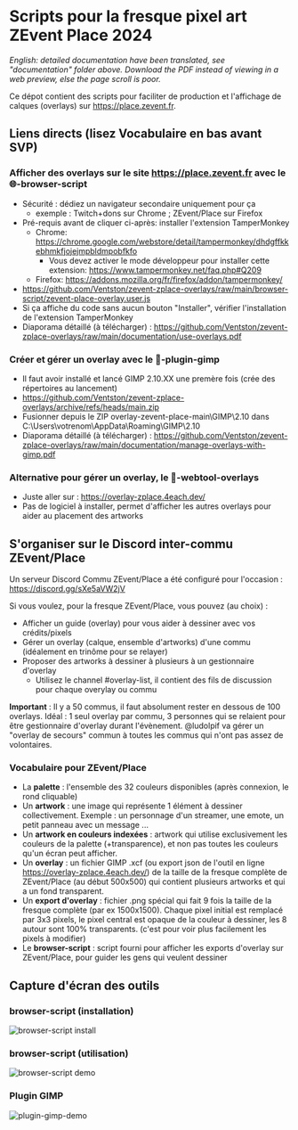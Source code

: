 # Scripts pour la fresque pixel art ZEvent Place 2024

*English: detailed documentation have been translated, see "documentation" folder above. Download the PDF instead of viewing in a web preview, else the page scroll is poor.*

Ce dépot contient des scripts pour faciliter de production et l'affichage de calques (overlays) sur https://place.zevent.fr.

## Liens directs (lisez Vocabulaire en bas avant SVP)

### Afficher des overlays sur le site https://place.zevent.fr avec le 🌐-browser-script

- Sécurité : dédiez un navigateur secondaire uniquement pour ça
  - exemple : Twitch+dons sur Chrome ; ZEvent/Place sur Firefox
- Pré-requis avant de cliquer ci-après: installer l'extension TamperMonkey
  - Chrome: https://chrome.google.com/webstore/detail/tampermonkey/dhdgffkkebhmkfjojejmpbldmpobfkfo
    - Vous devez activer le mode développeur pour installer cette extension: https://www.tampermonkey.net/faq.php#Q209
  - Firefox: https://addons.mozilla.org/fr/firefox/addon/tampermonkey/
- https://github.com/Ventston/zevent-zplace-overlays/raw/main/browser-script/zevent-place-overlay.user.js
- Si ça affiche du code sans aucun bouton "Installer", vérifier l'installation de l'extension TamperMonkey
- Diaporama détaillé (à télécharger) : https://github.com/Ventston/zevent-zplace-overlays/raw/main/documentation/use-overlays.pdf

### Créer et gérer un overlay avec le 🎨-plugin-gimp

- Il faut avoir installé et lancé GIMP 2.10.XX une premère fois (crée des répertoires au lancement)
- https://github.com/Ventston/zevent-zplace-overlays/archive/refs/heads/main.zip
- Fusionner depuis le ZIP overlay-zevent-place-main\GIMP\2.10 dans C:\Users\votrenom\AppData\Roaming\GIMP\2.10
- Diaporama détaillé (à télécharger) : https://github.com/Ventston/zevent-zplace-overlays/raw/main/documentation/manage-overlays-with-gimp.pdf

### Alternative pour gérer un overlay, le 🧰-webtool-overlays

- Juste aller sur : https://overlay-zplace.4each.dev/
- Pas de logiciel à installer, permet d'afficher les autres overlays pour aider au placement des artworks

## S'organiser sur le Discord inter-commu ZEvent/Place

Un serveur Discord Commu ZEvent/Place a été configuré pour l'occasion : https://discord.gg/sXe5aVW2jV

Si vous voulez, pour la fresque ZEvent/Place, vous pouvez (au choix) :
- Afficher un guide (overlay) pour vous aider à dessiner avec vos crédits/pixels
- Gérer un overlay (calque, ensemble d'artworks) d'une commu (idéalement en trinôme pour se relayer)
- Proposer des artworks à dessiner à plusieurs à un gestionnaire d'overlay
  - Utilisez le channel #overlay-list, il contient des fils de discussion pour chaque overylay ou commu

**Important** : Il y a 50 commus, il faut absolument rester en dessous de 100 overlays. Idéal : 1 seul overlay par commu, 3 personnes qui se relaient pour être gestionnaire d'overlay durant l'évènement. @ludolpif va gérer un "overlay de secours" commun à toutes les commus qui n'ont pas assez de volontaires. 

### Vocabulaire pour ZEvent/Place

- La **palette** : l'ensemble des 32 couleurs disponibles (après connexion, le rond cliquable)
- Un **artwork** : une image qui représente 1 élément à dessiner collectivement.
Exemple : un personnage d'un streamer, une emote, un petit panneau avec un message ...
- Un **artwork en couleurs indexées** : artwork qui utilise exclusivement les couleurs de la palette (+transparence), et non pas toutes les couleurs qu'un écran peut afficher.
- Un **overlay** : un fichier GIMP .xcf (ou export json de l'outil en ligne https://overlay-zplace.4each.dev/) de la taille de la fresque complète de ZEvent/Place (au début 500x500) qui contient plusieurs artworks et qui a un fond transparent.
- Un **export d'overlay** : fichier .png spécial qui fait 9 fois la taille de la fresque complète (par ex 1500x1500). Chaque pixel initial est remplacé par 3x3 pixels, le pixel central est opaque de la couleur à dessiner, les 8 autour sont 100% transparents. (c'est pour voir plus facilement les pixels à modifier)
- Le **browser-script** : script fourni pour afficher les exports d'overlay sur ZEvent/Place, pour guider les gens qui veulent dessiner 

## Capture d'écran des outils

### browser-script (installation)

![browser-script install](/documentation/browser-script-install.png?raw=true "Installation de l'extension browser-script")

### browser-script (utilisation)

![browser-script demo](/documentation/browser-script-demo.png?raw=true "Capture d'écran du browser-script")

### Plugin GIMP

![plugin-gimp-demo](/documentation/plugin-gimp-demo.png?raw=true "Capture d'écran du plugin GIMP")

